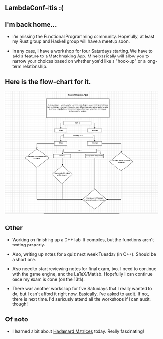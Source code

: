 ## LambdaConf-itis :(

## I'm back home...

- I'm missing the Functional Programming community. 
  Hopefully, at least my Rust group and Haskell group
  will have a meetup soon.
  
  
- In any case, I have a workshop for four Saturdays starting.
  We have to add a feature to a Matchmaking App.
  Mine basically will allow you to narrow your choices
  based on whether you'd like a "hook-up" or
  a long-term relationship. 
  
## Here is the flow-chart for it.

![matchme](/images/matchme.png)

## Other

- Working on finishing up a C++ lab. 
  It compiles, but the functions aren't
  testing properly. 
  
- Also, writing up notes for a quiz 
  next week Tuesday (in C++). 
  Should be a short one.
  
- Also need to start reviewing notes for
  final exam, too. I need to continue
  with the game engine, and the 
  LaTeX/Matlab. Hopefully I can continue
  once my exam is done (on the 13th).
  
- There was another workshop for five 
  Saturdays that I really wanted to do,
  but I can't afford it right now. 
  Basically, I've asked to audit. 
  If not, there is next time.
  I'd seriously attend all the workshops
  if I can audit, though!
  
## Of note 

- I learned a bit about [Hadamard Matrices](http://mathworld.wolfram.com/HadamardMatrix.html) today. Really fascinating!

  
